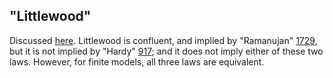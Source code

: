 ## "Littlewood"

Discussed [here](https://leanprover.zulipchat.com/#narrow/channel/458659-Equational/topic/Outstanding.20equations.2C.20v1).  Littlewood is confluent, and implied by "Ramanujan" [1729](https://teorth.github.io/equational_theories/implications/?1729), but it is not implied by "Hardy" [917](https://teorth.github.io/equational_theories/implications/?917); and it does not imply either of these two laws.  However, for finite models, all three laws are equivalent.
